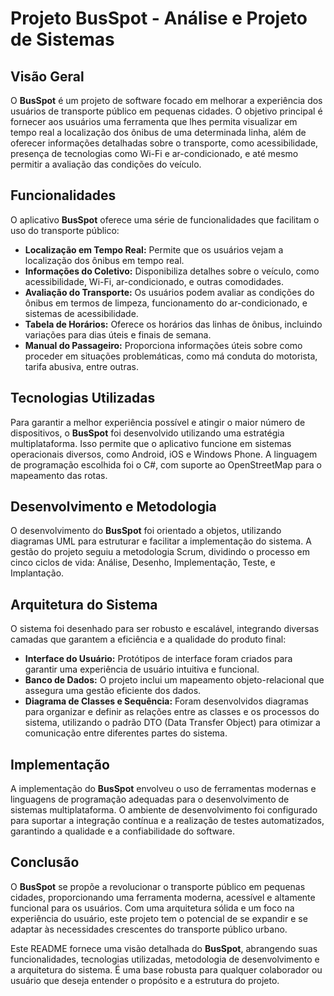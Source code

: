 <h1>Projeto BusSpot - Análise e Projeto de Sistemas  </h1>

<h2>Visão Geral</h2>
<p>O <strong>BusSpot</strong> é um projeto de software focado em melhorar a experiência dos usuários de transporte público em pequenas cidades. O objetivo principal é fornecer aos usuários uma ferramenta que lhes permita visualizar em tempo real a localização dos ônibus de uma determinada linha, além de oferecer informações detalhadas sobre o transporte, como acessibilidade, presença de tecnologias como Wi-Fi e ar-condicionado, e até mesmo permitir a avaliação das condições do veículo.</p>

<h2>Funcionalidades</h2>
<p>O aplicativo <strong>BusSpot</strong> oferece uma série de funcionalidades que facilitam o uso do transporte público:</p>
<ul>
    <li><strong>Localização em Tempo Real:</strong> Permite que os usuários vejam a localização dos ônibus em tempo real.</li>
    <li><strong>Informações do Coletivo:</strong> Disponibiliza detalhes sobre o veículo, como acessibilidade, Wi-Fi, ar-condicionado, e outras comodidades.</li>
    <li><strong>Avaliação do Transporte:</strong> Os usuários podem avaliar as condições do ônibus em termos de limpeza, funcionamento do ar-condicionado, e sistemas de acessibilidade.</li>
    <li><strong>Tabela de Horários:</strong> Oferece os horários das linhas de ônibus, incluindo variações para dias úteis e finais de semana.</li>
    <li><strong>Manual do Passageiro:</strong> Proporciona informações úteis sobre como proceder em situações problemáticas, como má conduta do motorista, tarifa abusiva, entre outras.</li>
</ul>

<h2>Tecnologias Utilizadas</h2>
<p>Para garantir a melhor experiência possível e atingir o maior número de dispositivos, o <strong>BusSpot</strong> foi desenvolvido utilizando uma estratégia multiplataforma. Isso permite que o aplicativo funcione em sistemas operacionais diversos, como Android, iOS e Windows Phone. A linguagem de programação escolhida foi o C#, com suporte ao OpenStreetMap para o mapeamento das rotas.</p>

<h2>Desenvolvimento e Metodologia</h2>
<p>O desenvolvimento do <strong>BusSpot</strong> foi orientado a objetos, utilizando diagramas UML para estruturar e facilitar a implementação do sistema. A gestão do projeto seguiu a metodologia Scrum, dividindo o processo em cinco ciclos de vida: Análise, Desenho, Implementação, Teste, e Implantação.</p>

<h2>Arquitetura do Sistema</h2>
<p>O sistema foi desenhado para ser robusto e escalável, integrando diversas camadas que garantem a eficiência e a qualidade do produto final:</p>
<ul>
    <li><strong>Interface do Usuário:</strong> Protótipos de interface foram criados para garantir uma experiência de usuário intuitiva e funcional.</li>
    <li><strong>Banco de Dados:</strong> O projeto inclui um mapeamento objeto-relacional que assegura uma gestão eficiente dos dados.</li>
    <li><strong>Diagrama de Classes e Sequência:</strong> Foram desenvolvidos diagramas para organizar e definir as relações entre as classes e os processos do sistema, utilizando o padrão DTO (Data Transfer Object) para otimizar a comunicação entre diferentes partes do sistema.</li>
</ul>

<h2>Implementação</h2>
<p>A implementação do <strong>BusSpot</strong> envolveu o uso de ferramentas modernas e linguagens de programação adequadas para o desenvolvimento de sistemas multiplataforma. O ambiente de desenvolvimento foi configurado para suportar a integração contínua e a realização de testes automatizados, garantindo a qualidade e a confiabilidade do software.</p>

<h2>Conclusão</h2>
<p>O <strong>BusSpot</strong> se propõe a revolucionar o transporte público em pequenas cidades, proporcionando uma ferramenta moderna, acessível e altamente funcional para os usuários. Com uma arquitetura sólida e um foco na experiência do usuário, este projeto tem o potencial de se expandir e se adaptar às necessidades crescentes do transporte público urbano.</p>

<p>Este README fornece uma visão detalhada do <strong>BusSpot</strong>, abrangendo suas funcionalidades, tecnologias utilizadas, metodologia de desenvolvimento e a arquitetura do sistema. É uma base robusta para qualquer colaborador ou usuário que deseja entender o propósito e a estrutura do projeto.</p>
